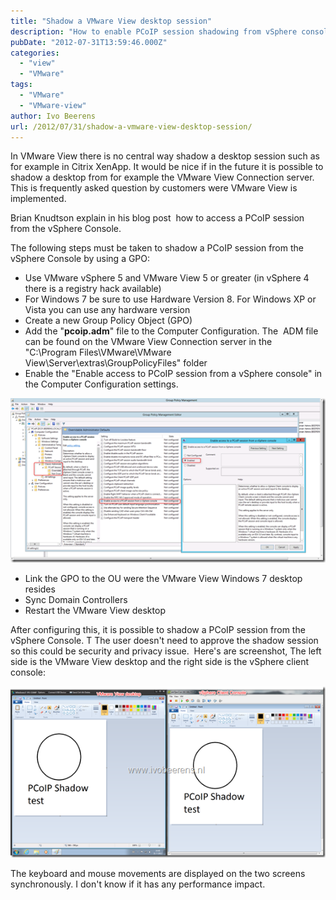 ```yaml
---
title: "Shadow a VMware View desktop session"
description: "How to enable PCoIP session shadowing from vSphere console for VMware View desktops."
pubDate: "2012-07-31T13:59:46.000Z"
categories: 
  - "view"
  - "VMware"
tags: 
  - "VMware"
  - "VMware-view"
author: Ivo Beerens
url: /2012/07/31/shadow-a-vmware-view-desktop-session/
---
```


In VMware View there is no central way shadow a desktop session such as for example in Citrix XenApp. It would be nice if in the future it is possible to shadow a desktop from for example the VMware View Connection server. This is frequently asked question by customers were VMware View is implemented.

Brian Knudtson explain in his blog post  how to access a PCoIP session from the vSphere Console.

The following steps must be taken to shadow a PCoIP session from the vSphere Console by using a GPO:

- Use VMware vSphere 5 and VMware View 5 or greater (in vSphere 4 there is a registry hack available)
- For Windows 7 be sure to use Hardware Version 8. For Windows XP or Vista you can use any hardware version 
- Create a new Group Policy Object (GPO)
- Add the "**pcoip.adm**" file to the Computer Configuration. The  ADM file can be found on the VMware View Connection server in the "C:\\Program Files\\VMware\\VMware View\\Server\\extras\\GroupPolicyFiles" folder
- Enable the "Enable access to PCoIP session from a vSphere console" in the Computer Configuration settings.

[![image](images/image_thumb18.png "image")](images/image18.png)

- Link the GPO to the OU were the VMware View Windows 7 desktop resides
- Sync Domain Controllers
- Restart the VMware View desktop

After configuring this, it is possible to shadow a PCoIP session from the vSphere Console. T The user doesn't need to approve the shadow session so this could be security and privacy issue.  Here's are screenshot, The left side is the VMware View desktop and the right side is the vSphere client console:

[![image](images/image_thumb19.png "image")](images/image19.png)

The keyboard and mouse movements are displayed on the two screens synchronously. I don't know if it has any performance impact.